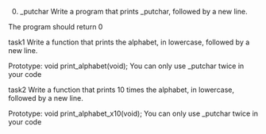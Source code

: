 0. _putchar
Write a program that prints _putchar, followed by a new line.

The program should return 0

task1
Write a function that prints the alphabet, in lowercase, followed by a new line.

Prototype: void print_alphabet(void);
You can only use _putchar twice in your code

task2
Write a function that prints 10 times the alphabet, in lowercase, followed by a new line.

Prototype: void print_alphabet_x10(void);
You can only use _putchar twice in your code
